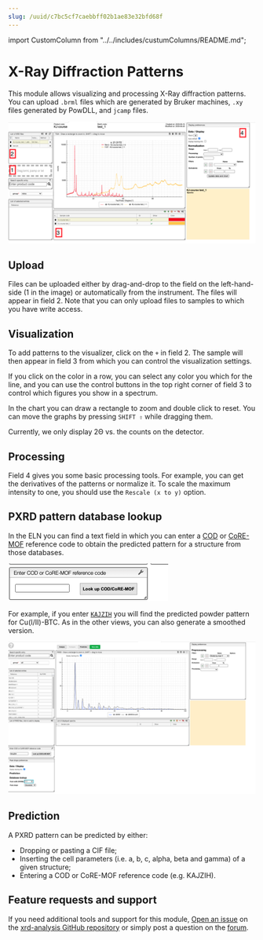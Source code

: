 ```yaml
---
slug: /uuid/c7bc5cf7caebbff02b1ae83e32bfd68f
---
```


import CustomColumn from "../../includes/custumColumns/README.md";

# X-Ray Diffraction Patterns

This module allows visualizing and processing X-Ray diffraction patterns. You can upload `.brml` files which are generated by Bruker machines, `.xy` files generated by PowDLL, and `jcamp` files.

![Screenshot of the XRD analysis module](analysis.png)

## Upload

Files can be uploaded either by drag-and-drop to the field on the left-hand-side (1 in the image) or automatically from the instrument. The files will appear in field 2. Note that you can only upload files to samples to which you have write access.

## Visualization

To add patterns to the visualizer, click on the `+` in field 2. The sample will then appear in field 3 from which you can control the visualization settings.

If you click on the color in a row, you can select any color you which for the line, and you can use the control buttons in the top right corner of field 3 to control which figures you show in a spectrum.

In the chart you can draw a rectangle to zoom and double click to reset. You can move the graphs by pressing `SHIFT ⇧` while dragging them.

Currently, we only display 2Θ vs. the counts on the detector.

## Processing

Field 4 gives you some basic processing tools. For example, you can get the derivatives of the patterns or normalize it. To scale the maximum intensity to one, you should use the `Rescale (x to y)` option.

## PXRD pattern database lookup

In the ELN you can find a text field in which you can enter a [COD](http://www.crystallography.net/cod/) or [CoRE-MOF](https://zenodo.org/record/3677685#.XzqXbZMzY8M) reference code to obtain the predicted pattern for a structure from those databases.

![database lookup](lookup_box.png)

For example, if you enter [`KAJZIH`](https://www.ccdc.cam.ac.uk/structures/Search?Ccdcid=KAJZIH&DatabaseToSearch=Published) you will find the predicted powder pattern for Cu(I/II)-BTC. As in the other views, you can also generate a smoothed version.

![lookup result](lookup_result.png)

## Prediction

A PXRD pattern can be predicted by either:

- Dropping or pasting a CIF file;
- Inserting the cell parameters (i.e. a, b, c, alpha, beta and gamma) of a given structure;
- Entering a COD or CoRE-MOF reference code (e.g. KAJZIH).

## Feature requests and support

If you need additional tools and support for this module, [Open an issue](https://help.github.com/en/github/managing-your-work-on-github/creating-an-issue) on the [xrd-analysis GitHub repository](https://github.com/cheminfo/xrd-analysis) or simply post a question on the [forum](https://groups.google.com/forum/#!forum/cheminfo).

<CustomColumn/>
